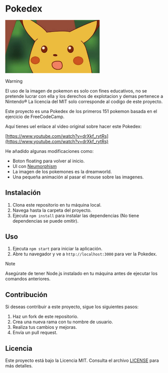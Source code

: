 
# Pokedex

<div style="width: 300px; text-align: center;">
  <img src="./assets/pikameme.jpg" alt="pikameme">
</div>

> [!WARNING]
> El uso de la imagen de pokemon es solo con fines educativos, no se pretende lucrar con ella y los derechos de explotacion y demas pertenece a Nintendo®
> La licencia del MIT solo corresponde al codigo de este proyecto.

Este proyecto es una Pokedex  de los primeros 151 pokemon basada en el ejercicio de FreeCodeCamp.

Aquí tienes uel enlace al video original sobre hacer este Pokedex: 

[https://www.youtube.com/watch?v=drXkf_rytRs](https://www.youtube.com/watch?v=drXkf_rytRs)

He añadido algunas modificaciones como:

- Boton floating para volver al inicio.
- UI con [Neumorphism](https://neumorphism.io/#e0e0e0)
- La imagen de los pokemones es la dreamworld.
- Una pequeña animación al pasar el mouse sobre las imagenes.

## Instalación

1. Clona este repositorio en tu máquina local.
2. Navega hasta la carpeta del proyecto.
3. Ejecuta `npm install` para instalar las dependencias (No tiene dependencias se puede omitir).

## Uso

1. Ejecuta `npm start` para iniciar la aplicación.
2. Abre tu navegador y ve a `http://localhost:3000` para ver la Pokedex.

> [!NOTE]  
> Asegúrate de tener Node.js instalado en tu máquina antes de ejecutar los comandos anteriores.

## Contribución

Si deseas contribuir a este proyecto, sigue los siguientes pasos:

1. Haz un fork de este repositorio.
2. Crea una nueva rama con tu nombre de usuario.
3. Realiza tus cambios y mejoras.
4. Envía un pull request.

## Licencia

Este proyecto está bajo la Licencia MIT. Consulta el archivo [LICENSE](./LICENSE) para más detalles.
